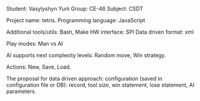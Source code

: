 Student: Vasylyshyn Yurii
Group: CE-46
Subject: CSDT

Project name: tetris.
Programming language: JavaScript

Additional tools/utils: Bash, Make
HW interface: SPI
Data driven format: xml

Play modes: Man vs AI

AI supports next complexity levels: Random move, Win strategy.

Actions: New, Save, Load.

The proposal for data driven approach: configuration (saved in configuration file or DB): record, tool size, win statement, lose statement, AI parameters.
